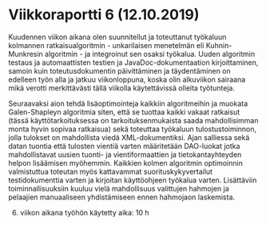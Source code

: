 # Viikkoraportti 6 (12.10.2019)

Kuudennen viikon aikana olen suunnitellut ja toteuttanut työkaluun kolmannen ratkaisualgoritmin - unkarilaisen menetelmän eli Kuhnin-Munkresin algoritmin - ja integroinut sen osaksi työkalua. Uuden algoritmin testaus ja automaattisten testien ja JavaDoc-dokumentaation kirjoittaminen, samoin kuin toteutusdokumentin päivittäminen ja täydentäminen on edelleen työn alla ja jatkuu viikonloppuna, koska olin alkuviikon sairaana mikä verotti merkittävästi tällä viikolla käytettävissä olleita työtunteja.  

Seuraavaksi aion tehdä lisäoptimointeja kaikkiin algoritmeihin ja muokata Galen-Shapleyn algoritmia siten, että se tuottaa kaikki vakaat ratkaisut (tässä käyttötarkoituksessa on tarkoituksenmukaista saada mahdollisimman monta hyvin sopivaa ratkaisua) sekä toteuttaa työkaluun tulostustoiminnon, jolla tulokset on mahdollista viedä XML-dokumentiksi. Ajan salliessa sekä datan tuontia että tulosten vientiä varten määritetään DAO-luokat jotka mahdollistavat uusien tuonti- ja vientiformaattien ja tietokantayhteyden helpon lisäämisen myöhemmin. Kaikkien kolmen algoritmin optimoinnin valmistuttua toteutan myös kattavammat suorituskykyvertailut testidokumenttia varten ja kirjoitan käyttöohjeen työkalua varten. Lisättäviin toiminnallisuuksiin kuuluu vielä mahdollisuus valittujen hahmojen ja pelaajien manuaaliseen yhdistämiseen ennen hahmojaon laskemista.

6. viikon aikana työhön käytetty aika: 10 h
